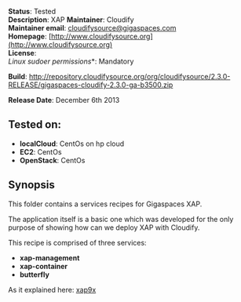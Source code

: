 
**Status**: Tested  
**Description**: XAP 
**Maintainer**:       Cloudify  
**Maintainer email**: cloudifysource@gigaspaces.com  
**Homepage**:   [http://www.cloudifysource.org](http://www.cloudifysource.org)  
**License**:    
**Linux* sudoer permissions**:  Mandatory

**Build**: http://repository.cloudifysource.org/org/cloudifysource/2.3.0-RELEASE/gigaspaces-cloudify-2.3.0-ga-b3500.zip

**Release Date**: December 6th 2013  


Tested on:
--------

* <strong>localCloud</strong>: CentOs on hp cloud
* <strong>EC2</strong>: CentOs 
* <strong>OpenStack</strong>: CentOs 

Synopsis
--------

This folder contains a services recipes for Gigaspaces XAP.

The application itself is a basic one which was developed for the only purpose of showing how can we deploy XAP with Cloudify.

This recipe is comprised of three services:
* <strong>xap-management</strong>
* <strong>xap-container</strong>
* <strong>butterfly</strong>

As it explained here:
 [xap9x](../../services/xap9x/README.md)  
